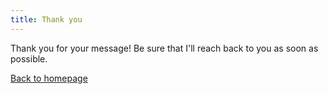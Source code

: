 ```yaml
---
title: Thank you
---
```


Thank you for your message!
Be sure that I'll reach back to you as soon as possible.

[Back to homepage](/)
